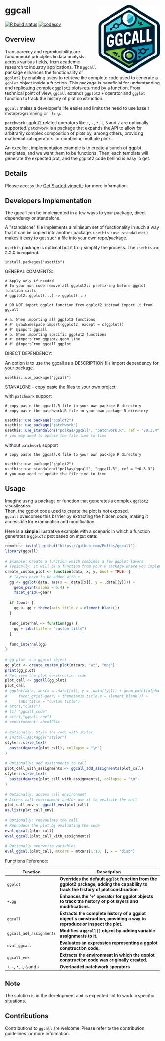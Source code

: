 # ggcall <a href='https://github.com/polkas/ggcall'><img src='man/figures/ggcall_logo.png' align="right" width="200px" /></a>
[![R build status](https://github.com/polkas/ggcall/workflows/R-CMD-check/badge.svg)](https://github.com/polkas/ggcall/actions)
[![codecov](https://codecov.io/gh/Polkas/ggcall/branch/main/graph/badge.svg)](https://app.codecov.io/gh/Polkas/ggcall)

## Overview

Transparency and reproducibility are fundamental principles in data analysis across various fields, from academic
research to industry applications. The `ggcall` package enhances the functionality of `ggplot2` by enabling users to retrieve the complete code used to generate a `ggplot` object inside a function. This package is beneficial for understanding and replicating complex `ggplot2` plots returned by a function. From technical point of view, `ggcall` extends `ggplot2` `+` operator and `ggplot` function to track the history of plot construction.

`ggcall` makes a developer's life easier and limits the need to use base r metaprogramming or `rlang`.

`patchwork` ggplot2 related operators like `+`, `-`, `*`, `|`, `&` and `/` are optionally supported. 
`patchwork` is a package that expands the API to allow for arbitrarily complex composition of plots by, 
among others, providing mathematical operators for combining multiple plots.

An excellent implementation example is to create a bunch of ggplot templates, and we want them to be functions.
Then, each template will generate the expected plot, and the ggplot2 code behind is easy to get.

## Details

Please access the [Get Started vignette](https://polkas.github.io/ggcall/articles/ggcall.html) for more information.


## Developers Implementation

The ggcall can be implemented in a few ways to your package, direct dependency or standalone.

A "standalone" file implements a minimum set of functionality in such a way that it can be copied into another package. 
`usethis::use_standalone()` makes it easy to get such a file into your own repo/package.

`usethis` package is optional but it truly simplify the process.
The `usethis` >= 2.2.0 is required.

```
install.packages("usethis")
```

GENERAL COMMENTS:

```
# Apply only if needed
# In your own code remove all ggplot2:: prefix-ing before ggplot function calls
# ggplot2::ggplot(...) -> ggplot(...)
```

```
# DO NOT import ggplot function from ggplot2 instead import it from ggcall

# a. When importing all ggplot2 functions
# #' @rawNamespace import(ggplot2, except = c(ggplot))
# #' @import ggcall
# b. When importing specific ggplot2 functions
# #' @importFrom ggplot2 geom_line
# #' @importFrom ggcall ggplot
```

DIRECT DEPENDENCY:

An option is to use the ggcall as a DESCRIPTION file import dependency for your package.

```
usethis::use_package("ggcall")
```

STANALONE - copy paste the files to your own project:

with `patchwork` support

```
# copy paste the ggcall.R file to your own package R directory
# copy paste the patchwork.R file to your own package R directory
```

```r
usethis::use_package("ggplot2")
usethis::use_package("patchwork")
usethis::use_standalone("polkas/ggcall", "patchwork.R", ref = "v0.3.4")
# you may need to update the file time to time
```

without `patchwork` support

```
# copy paste the ggcall.R file to your own package R directory
```

```
usethis::use_package("ggplot2")
usethis::use_standalone("polkas/ggcall", "ggcall.R", ref = "v0.3.3")
# you may need to update the file time to time
```

## Usage

Imagine using a package or function that generates a complex `ggplot2` visualization.  
Then, the ggplot code used to create the plot is not exposed.  
`ggcall` overcomes this barrier by extracting the hidden code, making it accessible for examination and modification. 

Here is a **simple** illustrative example with a scenario in which a function generates a `ggplot2` plot based on input data:

```r
remotes::install_github("https://github.com/Polkas/ggcall")
library(ggcall)

# Example: Create a function which combines a few ggplot layers
# Typically, it will be a function from your R package where you implemented ggcall
create_custom_plot <- function(data, x, y, bool = TRUE) {
  # layers have to be added with +
  gg <- ggplot(data, aes(x = .data[[x]], y = .data[[y]])) +
    geom_point(alpha = 0.4) +
    facet_grid(~gear)
    
  if (bool) {
    gg <- gg + theme(axis.title.x = element_blank())
  }

  func_internal <- function(gg) {
    gg + labs(title = "custom title")
  }

  func_internal(gg)
}

# gg_plot is a ggplot object
gg_plot <- create_custom_plot(mtcars, "wt", "mpg")
print(gg_plot)
# Retrieve the plot construction code
plot_call <- ggcall(gg_plot)
plot_call
# ggplot(data, aes(x = .data[[x]], y = .data[[y]])) + geom_point(alpha = 0.4) + 
#     facet_grid(~gear) + theme(axis.title.x = element_blank()) + 
#     labs(title = "custom title")
# attr(,"class")
# [1] "ggcall_code"
# attr(,"ggcall_env")
# <environment: abcd1234>

# Optionally: Style the code with styler
# install.packages("styler")
styler::style_text(
  paste(deparse(plot_call), collapse = "\n")
)

# Optionally: add assignments to call
plot_call_with_assignments <- ggcall_add_assignments(plot_call)
styler::style_text(
  paste(deparse(plot_call_with_assignments), collapse = "\n")
)

# Optionally: access call environment
# Access call environment and/or use it to evaluate the call
plot_call_env <- ggcall_env(plot_call)
as.list(plot_call_env)

# Optionally: reevaulate the call
# Reproduce the plot by evaluating the code
eval_ggcall(plot_call)
eval_ggcall(plot_call_with_assignments)

# Optionally overwrite variables
eval_ggcall(plot_call, mtcars = mtcars[1:10, ], x = "disp")
```

Functions Reference:

| Function                | Description                                                                         |
|-------------------------|-------------------------------------------------------------------------------------|
| `ggplot`                | **Overrides the default `ggplot` function from the ggplot2 package, adding the capability to track the history of plot construction.**|
| `+.gg`                  | **Enhances the '+' operator for ggplot objects to track the history of plot layers and modifications.** |
| `ggcall`                | **Extracts the complete history of a ggplot object's construction, providing a way to reproduce or inspect the plot.**|
| `ggcall_add_assignments`| **Modifies a `ggcall()` object by adding variable assignments to it.**|
| `eval_ggcall`           | **Evaluates an expression representing a ggplot construction code.**|
| `ggcall_env`            | **Extracts the environment in which the ggplot construction code was originally created.**|
|`+`, `-`, `*`, `\|`, `&` and `/` | **Overloaded patchwork operators**|


## Note

The solution is in the development and is expected not to work in specific situations.

## Contributions

Contributions to `ggcall` are welcome. Please refer to the contribution guidelines for more information.
